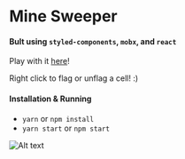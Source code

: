 Mine Sweeper
============

#### Bult using `styled-components`, `mobx`, and `react`

Play with it [here](https://alex-cory.github.io/mine-sweeper/)!

Right click to flag or unflag a cell! :)

#### Installation & Running
- `yarn` or `npm install`
- `yarn start` or `npm start`

![Alt text](./public/screenshot.png)
